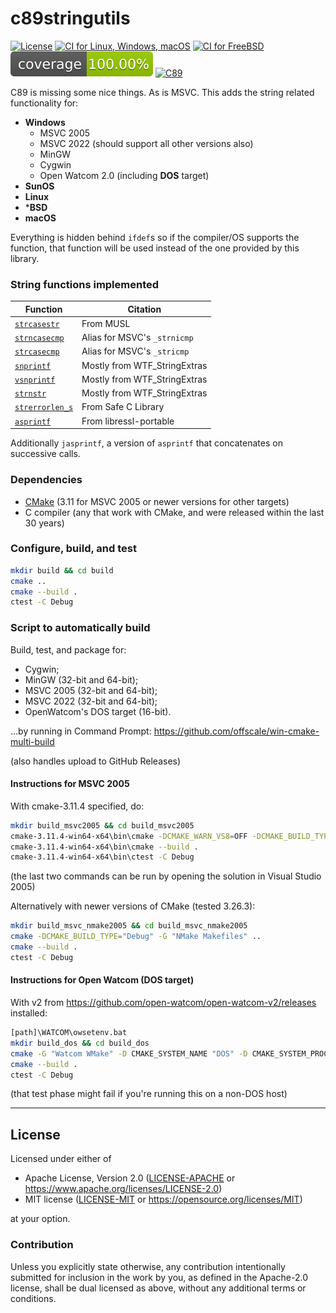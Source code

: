 c89stringutils
==============
[![License](https://img.shields.io/badge/license-Apache--2.0%20OR%20MIT-blue.svg)](https://opensource.org/licenses/Apache-2.0)
[![CI for Linux, Windows, macOS](https://github.com/offscale/c89stringutils/actions/workflows/linux-Windows-macOS-sunOS.yml/badge.svg)](https://github.com/offscale/c89stringutils/actions/workflows/github-actions.yml)
[![CI for FreeBSD](https://api.cirrus-ci.com/github/offscale/c89stringutils.svg)](https://cirrus-ci.com/github/offscale/c89stringutils)
![coverage](reports/test_coverage.svg)
[![C89](https://img.shields.io/badge/C-89-blue)](https://en.wikipedia.org/wiki/C89_(C_version))

C89 is missing some nice things. As is MSVC.
This adds the string related functionality for:
- **Windows**
  - MSVC 2005
  - MSVC 2022 (should support all other versions also)
  - MinGW
  - Cygwin
  - Open Watcom 2.0 (including **DOS** target)
- **SunOS**
- **Linux**
- ***BSD**
- **macOS**

Everything is hidden behind `ifdef`s so if the compiler/OS supports the function, that function will be used instead of the one provided by this library.

### String functions implemented

  | Function                                                                | Citation                     |
----------------------------------------------------------------------------|------------------------------|
  | [`strcasestr`](https://www.freebsd.org/cgi/man.cgi?query=strcasestr)    | From MUSL                    |
  | [`strncasecmp`](https://www.freebsd.org/cgi/man.cgi?query=strncasecmp)  | Alias for MSVC's `_strnicmp` |
  | [`strcasecmp`](https://www.freebsd.org/cgi/man.cgi?query=strcasecmp)    | Alias for MSVC's `_stricmp`  |
  | [`snprintf`](https://www.freebsd.org/cgi/man.cgi?query=snprintf)        | Mostly from WTF_StringExtras |
  | [`vsnprintf`](https://www.freebsd.org/cgi/man.cgi?query=vsnprintf)      | Mostly from WTF_StringExtras |
  | [`strnstr`](https://www.freebsd.org/cgi/man.cgi?query=strnstr)          | Mostly from WTF_StringExtras |
  | [`strerrorlen_s`](https://en.cppreference.com/w/c/string/byte/strerror) | From Safe C Library          |
  | [`asprintf`](https://www.freebsd.org/cgi/man.cgi?query=asprintf)        | From libressl-portable       |

Additionally `jasprintf`, a version of `asprintf` that concatenates on successive calls.

### Dependencies

- [CMake](https://cmake.org) (3.11 for MSVC 2005 or newer versions for other targets)
- C compiler (any that work with CMake, and were released within the last 30 years)

### Configure, build, and test

```bash
mkdir build && cd build
cmake ..
cmake --build .
ctest -C Debug
```

### Script to automatically build

Build, test, and package for:

  - Cygwin;
  - MinGW (32-bit and 64-bit);
  - MSVC 2005 (32-bit and 64-bit);
  - MSVC 2022 (32-bit and 64-bit);
  - OpenWatcom's DOS target (16-bit).

…by running in Command Prompt: https://github.com/offscale/win-cmake-multi-build

(also handles upload to GitHub Releases)

#### Instructions for MSVC 2005

With cmake-3.11.4 specified, do:
```sh
mkdir build_msvc2005 && cd build_msvc2005
cmake-3.11.4-win64-x64\bin\cmake -DCMAKE_WARN_VS8=OFF -DCMAKE_BUILD_TYPE="Debug" -G "Visual Studio 8 2005" ..
cmake-3.11.4-win64-x64\bin\cmake --build .
cmake-3.11.4-win64-x64\bin\ctest -C Debug
```
(the last two commands can be run by opening the solution in Visual Studio 2005)

Alternatively with newer versions of CMake (tested 3.26.3):
```sh
mkdir build_msvc_nmake2005 && cd build_msvc_nmake2005
cmake -DCMAKE_BUILD_TYPE="Debug" -G "NMake Makefiles" ..
cmake --build .
ctest -C Debug
```

#### Instructions for Open Watcom (DOS target)

With v2 from https://github.com/open-watcom/open-watcom-v2/releases installed:
```sh
[path]\WATCOM\owsetenv.bat
mkdir build_dos && cd build_dos
cmake -G "Watcom WMake" -D CMAKE_SYSTEM_NAME "DOS" -D CMAKE_SYSTEM_PROCESSOR "I86" ..
cmake --build .
ctest -C Debug
```
(that test phase might fail if you're running this on a non-DOS host)

---

## License

Licensed under either of

- Apache License, Version 2.0 ([LICENSE-APACHE](LICENSE-APACHE) or <https://www.apache.org/licenses/LICENSE-2.0>)
- MIT license ([LICENSE-MIT](LICENSE-MIT) or <https://opensource.org/licenses/MIT>)

at your option.

### Contribution

Unless you explicitly state otherwise, any contribution intentionally submitted
for inclusion in the work by you, as defined in the Apache-2.0 license, shall be
dual licensed as above, without any additional terms or conditions.

